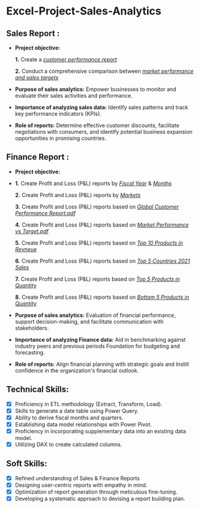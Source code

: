 # Excel-Project-Sales-Analytics

## Sales Report :


- **Project objective:** 

    **1.** Create a _[customer performance report](https://github.com/KirandeepMarala/Excel-Sales_Analysis/blob/main/Customer%20Performance%20Report.pdf)_ 

    **2.** Conduct a comprehensive comparison between _[market performance and sales targets](https://github.com/KirandeepMarala/Excel-Sales_Analysis/blob/main/Customer%20Performance%20Report.pdf)_

- **Purpose of sales analytics:** Empower businesses to monitor and evaluate their sales activities and performance.

- **Importance of analyzing sales data:** Identify sales patterns and track key performance indicators (KPIs).

- **Role of reports:** Determine effective customer discounts, facilitate negotiations with consumers, and identify potential business expansion opportunities in promising countries.


## Finance Report :

- **Project objective:**
- 
    **1.** Create Profit and Loss (P&L) reports by _[Fiscal Year](https://github.com/kunalsaurabh/Excel-Project-Sales-Analytics/blob/main/P%26L%20Statement%20by%20Fiscal%20Year.pdf)_ & _[Months](https://github.com/kunalsaurabh/Excel-Project-Sales-Analytics/blob/main/P%26L%20Statement%20by%20Months.pdf)_ 

   **2.** Create Profit and Loss (P&L) reports by _[Markets](https://github.com/kunalsaurabh/Excel-Project-Sales-Analytics/blob/main/P%26L%20Statement%20by%20Markets%20Year.pdf)_

   **3.** Create Profit and Loss (P&L) reports based on _[Global Customer Performance Report.pdf](https://github.com/kunalsaurabh/Excel-Project-Sales-Analytics/blob/main/Global%20Customer%20Performance%20Report.pdf)_

   **4.** Create Profit and Loss (P&L) reports based on _[Market Performance vs Target.pdf](https://github.com/kunalsaurabh/Excel-Project-Sales-Analytics/blob/main/Market%20Performance%20vs%20Target.pdf)_

   **5.** Create Profit and Loss (P&L) reports based on _[Top 10 Products in Revneue](https://github.com/kunalsaurabh/Excel-Project-Sales-Analytics/blob/main/Top%2010%20Products%20in%20Revneue.pdf)_

   **6.** Create Profit and Loss (P&L) reports based on _[Top 5 Countries 2021 Sales](https://github.com/kunalsaurabh/Excel-Project-Sales-Analytics/blob/main/Top%205%20Country%202021%20Sales.pdf)_

   **7.** Create Profit and Loss (P&L) reports based on _[Top 5 Products in Quantity](https://github.com/kunalsaurabh/Excel-Project-Sales-Analytics/blob/main/Top%205%20products%20in%20Quantity.pdf)_

   **8.** Create Profit and Loss (P&L) reports based on _[Bottom 5 Products in Quantity](https://github.com/kunalsaurabh/Excel-Project-Sales-Analytics/blob/main/Bottom%205%20Products%20in%20Quantity.pdf)_


- **Purpose of sales analytics:** Evaluation of financial performance, support decision-making, and facilitate communication with stakeholders.

- **Importance of analyzing Finance data:** Aid in benchmarking against industry peers and previous periods Foundation for budgeting and forecasting.

- **Role of reports:** Align financial planning with strategic goals and Instill confidence in the organization's financial outlook.


## Technical Skills:
- [x]	Proficiency in ETL methodology (Extract, Transform, Load).
- [x]	Skills to generate a date table using Power Query.
- [x]	Ability to derive fiscal months and quarters.
- [x]	Establishing data model relationships with Power Pivot.
- [x]	Proficiency in incorporating supplementary data into an existing data model.
- [x]	Utilizing DAX to create calculated columns.

## Soft Skills:
- [x]	Refined understanding of Sales & Finance Reports
- [x]	Designing user-centric reports with empathy in mind.
- [x]	Optimization of report generation through meticulous fine-tuning.
- [x]	Developing a systematic approach to devising a report building plan.
